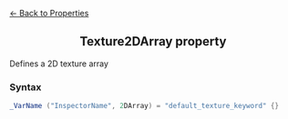 [<- Back to Properties](./About.md)

<h2 align = "center">Texture2DArray property</h2>

Defines a 2D texture array
### Syntax
```C#
_VarName ("InspectorName", 2DArray) = "default_texture_keyword" {}
```
